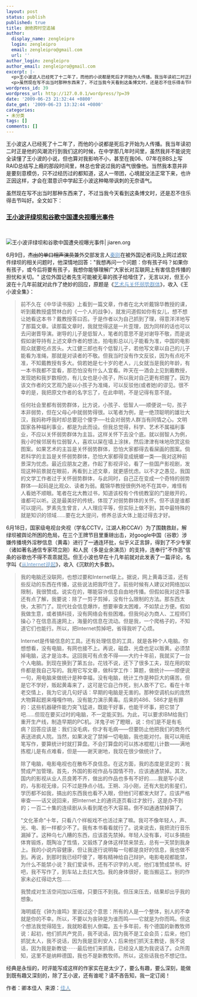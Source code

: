 ```yaml
---
layout: post
status: publish
published: true
title: 谢绝跨时空追捕
author:
  display_name: zengleipro
  login: zengleipro
  email: zengleipro@gmail.com
  url: ''
author_login: zengleipro
author_email: zengleipro@gmail.com
excerpt: |-
  <p>王小波这人已经死了十二年了，而他的小说都是死后才开始为人传播。我当年读初二时正是他的风潮流行到我们这的时候，在中学那几年时间里，虽然我并不能说完全读懂了王小波的小说，但也算对我影响不小，甚至在我06、07年在BBS上写RAID总结写上瘾的那段时间里，林总也曾说过我的语气很像他。当然我本意并非是要刻意模仿，只不过经历过的都知道，这人一带团，心境就没法正常下来，也许正因这样，才会在潜意识中学起王小波这种略带讽刺的无奈语气。</p>
  <p>虽然现在写不出当时那种东西来了，不过当我今天看到这条博文时，还是忍不住乐得击节叫好。全...</p>
wordpress_id: 39
wordpress_url: http://127.0.0.1/wordpress/?p=39
date: '2009-06-23 21:32:44 +0800'
date_gmt: '2009-06-23 13:32:44 +0800'
categories:
- 未分类
tags: []
comments: []
---
```

<p>王小波这人已经死了十二年了，而他的小说都是死后才开始为人传播。我当年读初二时正是他的风潮流行到我们这的时候，在中学那几年时间里，虽然我并不能说完全读懂了王小波的小说，但也算对我影响不小，甚至在我06、07年在BBS上写RAID总结写上瘾的那段时间里，林总也曾说过我的语气很像他。当然我本意并非是要刻意模仿，只不过经历过的都知道，这人一带团，心境就没法正常下来，也许正因这样，才会在潜意识中学起王小波这种略带讽刺的无奈语气。</p>
<p>虽然现在写不出当时那种东西来了，不过当我今天看到这条博文时，还是忍不住乐得击节叫好。全文如下：</p>
<p><span id="more-3288"></p>
<h3 class="post-title"><a href="http://www.chinagfw.org/2009/06/blog-post_621.html">王小波评绿坝和谷歌中国遭央视曝光事件</a> </h3><br />
</span></p>
<p><img title="王小波评绿坝和谷歌中国遭央视曝光事件| jiaren.org" src="http://lh4.ggpht.com/_YeoaI24Y8Ys/Sj5c3G913mI/AAAAAAAADNU/jdhCszeGnic/s512/480B1A8559202049543DFE42B85A9795.jpg" alt="王小波评绿坝和谷歌中国遭央视曝光事件| jiaren.org" /></p>
<p>6月9日，<del datetime="2009-06-21T16:19:14+00:00">杰出的单口相声演员兼</del>外交部发言人<a href="http://baike.baidu.com/view/570716.htm"><span style="color: #6699cc;">秦刚</span></a>在被外国记者问及上网过滤软件绿坝的相关问题时，他深情地回答："我想再问一个问题：你有孩子吗？如果你有孩子，或今后将要有孩子，我想你能够理解广大家长对互联网上有害信息传播的担忧和关切。" 这位外国记者先生可能被无辜的孩子给噎住了，无言以对，但王小波在十几年前就对此作了绝妙的回应，原题是《<a href="http://book.sina.com.cn/nzt/ele/wangxiaobo2/71.shtml"><span style="color: #6699cc;">艺术与关怀弱势群体</span></a>》，收入《王小波全集》：</p>
<blockquote>
<p>前不久在《中华读书报》上看到一篇文章，作者在北大听戴锦华教授的课，听到戴教授盛赞林白的《一个人的战争》，就发问道假如你有女儿，想不想让她看这本书？戴教授答曰否。于是作者以为自己抓到了理，得意洋洋地写了那篇文章。读那篇文章时，我就觉得这是一片歪理，因为同样的话也可以去问谢晋导演。谢导的儿子是低智人，笔者的意思不是对谢导不敬，而是说假如谢导持有上述文章作者的想法，拍电影总以儿子能看为准，中国的电影观众就要吃点苦头。大江健三郎也有个低智儿子，若他写文章以自己的儿子能看为准绳，那就是对读者的不敬。但我当时没有作文反驳，因为有点吃不准，不知戴教授有多大。倘若她是七十岁的老人，儿女就当是我的年龄，有一本书我都不宜看，那恐怕没有什么人宜看。昨天在一酒会上见到戴教授，发现她和我岁数相仿，有儿女也是小孩子，所以我对自己更有把握了。因为该文作者的文艺观乃是以小孩子为准绳，可以反驳他(或者她)的谬见。很不幸的是，我把原文作者的名字忘了，在此申明，不是记得有意不提。</p>
<p>任何社会里都有弱势群体，比方说，小孩子、低智人──顺便说一句，孩子本非弱势，但在父母心中就弱势得很。以笔者为例，是一绝顶聪明的雄壮大汉，我妈称呼我时却总要冠个傻字──社会对弱势人群当有同情之心。文明国家各种福利事业，都是为此而设。但我总觉得，科学、艺术不属福利事业，不应以关怀弱势群体为主旨。这样关怀下去没个底。就以弱智人为例，我小时候邻居有位弱智人，喜欢以屎在墙上涂抹，然后津津有味地欣赏这些图案。如果艺术的主旨是关怀弱势群体，恐怕大家都得去看屎画的图案。倘若科学的主旨是关怀弱势群体，恐怕大家都得变成蜣螂一类──我对这种前景深为忧虑。最近应朋友之邀，作起了影视评论，看了一些国产影视剧，发现这种前景就在眼前，再看到上述文章，就更感忧虑。以不才之愚见，我国的文学工作者过于关怀弱势群体，与此同时，自己正在变成一个奇特的弱势群体──起码是比观众、读者为弱。戴锦华教授很例外地不在其中，难怪有人看她不顺眼。笔者在北大教过书，知道该校有个传统教室的门是敞开的，谁都可以听。这是最美好的传统，体现了对弱势群体的关怀。但不该是谁都可以提问。罗素先生曾言，人人理应平等，但实际上做不到，其中最特殊的就是知识的领域&hellip;&hellip;要在北大提问，修养总该大体上能过得去才好。 <br />
</blockquote></p>
<p>6月18日，国家级电视台央视（学名CCTV，江湖人称CCAV）为了围魏救赵，解绿坝被舆论所困的危局，在三个王牌节目里重磅出击，对google中国（谷歌）涉嫌传播境外淫秽信息（黄毒）进行了一通连环批，似乎义正言辞，得到了不少专家（诸如著名通信专家项立刚）和人民（多是业余演员）的支持，连奉行"不作恶"信条的谷歌也不得不乖乖就范。但王小波也早在十几年前就对此发表了一篇评论，名字叫《<a href="http://book.ifeng.com/section.php?book_id=966&amp;id=67816"><span style="color: #6699cc;">从Internet说起</span></a>》，收入《沉默的大多数》。</p>
<blockquote>
<p>我的电脑还没联网，也想过要和Internet联上。据说，网上黄毒泛滥，还有些反动的东西在传播，这些说法把我吓住了。前些时候有人建议对网络加以限制，我很赞成。说实在的，哪能容许信息自由地传播。但假如我对这件事还有点了解，我要说：除了一剪子剪掉，没有什么限制的方法。那东西太快，太邪门了。现代社会信息爆炸，想要审查太困难，不如禁止方便。假如我做生意，或者搞科技，没有网络会有些困难。但我何必为商人、工程师们操心？在信息高速网上，海量的信息在流动。但是我，一个爬格子的，不知道它们也能行。所以，把Internet剪掉吧，省得我听了心烦。</p>
<p>Internet是传输信息的工具。还有处理信息的工具，就是各种个人电脑。你想想看，没有电脑，有网也接不上。再说，磁盘、光盘也足以贩黄。必须禁掉电脑，这才是治本。这回我可有点舍不得&mdash;&mdash;大约十年前，我就买了一台个人电脑。到现在换到了第五台。花钱不说，还下了很多工夫，现在用的软件都是我自己写的。我用它写文章，做科学工作：算题，做统计&mdash;&mdash;顺便说一句，用电脑来做统计是种幸福，没有电脑，统计工作是种巨大的痛苦。但是它不学好，贩起黄毒来了，这可是它自己作死，别人救不了它。看在十年老交情上，我为它说几句好话：早期的电脑是无害的。那种空调机似的庞然大物算起题来嘎嘎作响，没有能力演示黄毒。后来的486、586才是有罪的：这些机器硬件能力突飞猛进，既能干好事，也能干坏事，把它禁了吧&hellip;&hellip;但现在要买过时的电脑，不一定能买到。为此，可以要求IBM给我们重开生产线，制造早期的PC机。洋鬼子听了瞪眼，说：你们是不是有毛病？回答应该是：我们没毛病，你才有毛病&mdash;&mdash;但要防止他把我们的商务代表送进疯人院。当然，如果决定了禁掉一切电脑，我也能对付。我可以用纸笔写作，要算统计时就打算盘。不会打算盘的可以拣冰棍棍儿计数&mdash;&mdash;满地拣棍儿是有点难看，但是&mdash;&mdash;谢天谢地，我现在很少做统计了。</p>
<p>除了电脑，电影电视也在散布不良信息。在这方面，我的态度是坚定的：我赞成严加管理。首先，外国的影视作品与国情不符，应该通通禁掉。其次，国内的影视从业人员良莠不齐，做出的作品也多有不好的&hellip;&hellip;我是写小说的，与影视无缘，只不过是挣点小钱。王朔、冯小刚，还有大批的影星们，学历都不如我，搞出的东西我也看不入眼，但他们可都发大财了。应该严格审查&mdash;&mdash;话又说回来，把Internet上的通讯逐页看过才放行，这是办不到的；一百二十集的连续剧从头看到尾也不大容易。倒不如通通禁掉算了。</p>
<p>"文化革命"十年，只看八个样板戏不也活过来了嘛。我可不像年轻人，声、光、电、影一样都少不了。我有本书看看就行了。说来说去，我把流行音乐漏掉了。这种乌七八糟的东西，应该首先禁掉。年轻人没有事，可以多搞些体育锻炼，既陶冶了性情，又锻炼了身体这样禁来禁去，总有一天禁到我身上。我的小说内容健康，但让我逐行说明每一句都是良好的信息，我也做不到。再说，到那时我已经吓傻了，哪有精神给自己辩护。电影电视都能禁，为什么不能禁小说？我们爱读书，还有不识字的人呢，他们准赞成禁书。好吧，我不写作了，到车站上去扛大包。我的身体很好，能当搬运工。别的作家未必扛得动大包&hellip;&hellip;</p>
<p>我赞成对生活空间加以压缩，只要压不到我。但压来压去，结果却出乎我的想象。</p>
<p>海明威在《钟为谁鸣》里说过这个意思：所有的人是一个整体，别人的不幸就是你的不幸。所以，不要以为丧钟是为谁而鸣&mdash;&mdash;它就是为你而鸣。但这个想法我觉得陌生，我就盼着别人倒霉。五十多年前，有个德国的新教牧师说：起初，他们抓共产党员，我不说话，因为我不是工会会员；后来，他们抓犹太人，我不说话，因为我是亚利安人；后来他们抓天主教徒，我不说话，因为我是新教徒⋯⋯最后他们来抓我，已经没人能为我说话了。众所周知，这里不是纳粹德国，我也不是新教牧师。所以，这些话我也不想记住。 <br />
</blockquote></p>
<p>经典是永恒的，时评能写成这样的作家实在是太少了，要么有趣，要么深刻，能做到既有趣又深刻的，除了王小波，还有谁呢？请不吝告知，我一定订阅！<br />
</p>
<p>作者：卿本佳人&nbsp; 来源：<a href="http://jiaren.org/2009/06/22/wangxiaobo/"><span style="color: #6699cc;">佳人</span></a> </p>
